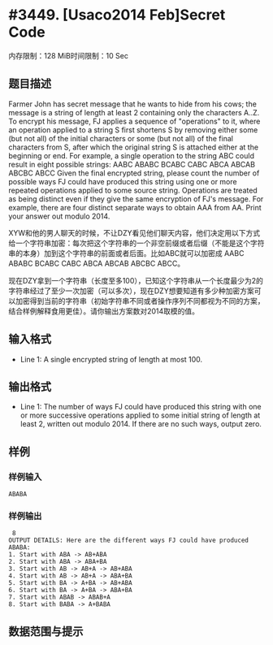 # #3449. [Usaco2014 Feb]Secret Code 

内存限制：128 MiB时间限制：10 Sec

## 题目描述

 Farmer John has secret message that he wants to hide from his cows; the message is a string of length at least 2 containing only the characters A..Z. To encrypt his message, FJ applies a sequence of "operations" to it, where an operation applied to a string S first shortens S by removing either some (but not all) of the initial characters or some (but not all) of the final characters from S, after which the original string S is attached either at the beginning or end. For example, a single operation to the string ABC could result in eight possible strings: AABC ABABC BCABC CABC ABCA ABCAB ABCBC ABCC Given the final encrypted string, please count the number of possible ways FJ could have produced this string using one or more repeated operations applied to some source string. Operations are treated as being distinct even if they give the same encryption of FJ's message. For example, there are four distinct separate ways to obtain AAA from AA. Print your answer out modulo 2014.

XYW和他的男人聊天的时候，不让DZY看见他们聊天内容，他们决定用以下方式给一个字符串加密：每次把这个字符串的一个非空前缀或者后缀（不能是这个字符串的本身）加到这个字符串的前面或者后面。比如ABC就可以加密成 AABC ABABC BCABC CABC ABCA ABCAB ABCBC ABCC。

现在DZY拿到一个字符串（长度至多100），已知这个字符串从一个长度最少为2的字符串经过了至少一次加密（可以多次），现在DZY想要知道有多少种加密方案可以加密得到当前的字符串（初始字符串不同或者操作序列不同都视为不同的方案，结合样例解释食用更佳）。请你输出方案数对2014取模的值。

## 输入格式

* Line 1: A single encrypted string of length at most 100. 

## 输出格式

 * Line 1: The number of ways FJ could have produced this string with one or more successive operations applied to some initial string of length at least 2, written out modulo 2014. If there are no such ways, output zero. 

## 样例

### 样例输入

    
    ABABA 
    
    

### 样例输出

    
     8 
    OUTPUT DETAILS: Here are the different ways FJ could have produced ABABA:
    1. Start with ABA -> AB+ABA
    2. Start with ABA -> ABA+BA 
    3. Start with AB -> AB+A -> AB+ABA
    4. Start with AB -> AB+A -> ABA+BA 
    5. Start with BA -> A+BA -> AB+ABA 
    6. Start with BA -> A+BA -> ABA+BA 
    7. Start with ABAB -> ABAB+A
    8. Start with BABA -> A+BABA 
    

## 数据范围与提示
